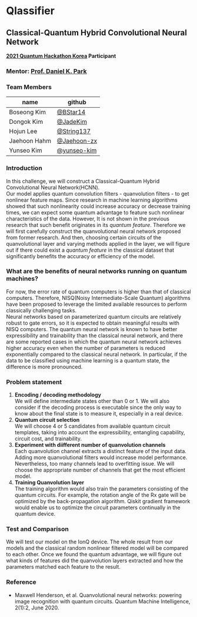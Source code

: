 # Qlassifier
## Classical-Quantum Hybrid Convolutional Neural Network
**[2021 Quantum Hackathon Korea](https://qhackathon.kr/) Participant**

### Mentor: [Prof. Daniel K. Park](http://qhackathon.kr/박경덕-교수님/)
### Team Members
| name | github |
|------|--------|
|Boseong Kim|[@BStar14](https://github.com/BStar14)
|Dongok Kim|[@JadeKim](https://github.com/JadeKim)
|Hojun Lee|[@String137](https://github.com/String137)
|Jaehoon Hahm|[@Jaehoon-zx](https://github.com/Jaehoon-zx)
|Yunseo Kim|[@yunseo-kim](https://github.com/yunseo-kim)

### Introduction
In this challenge, we will construct a Classical-Quantum Hybrid Convolutional Neural Network(HCNN).  
Our model applies quantum convolution filters - quanvolution filters - to get nonlinear feature maps. Since research in machine learning algorithms showed that such nonlinearity could increase accuracy or decrease training times, we can expect some quantum advantage to feature such nonlinear characteristics of the data. However, It is not shown in the previous research that such benefit originates in its *quantum feature*. 
Therefore we will first carefully construct the quanvolutional neural network proposed from former research. And then, choosing certain circuits of the quanvolutional layer and varying methods applied in the layer, we will figure out if there could exist a *quantum feature* in the classical dataset that significantly benefits the accuracy or efficiency of the model.

### What are the benefits of neural networks running on quantum machines?
For now, the error rate of quantum computers is higher than that of classical computers. Therefore, NISQ(Noisy Intermediate-Scale Quantum) algorithms have been proposed to leverage the limited available resources to perform classically challenging tasks.  
Neural networks based on parameterized quantum circuits are relatively robust to gate errors, so it is expected to obtain meaningful results with NISQ computers. The quantum neural network is known to have better expressibility and trainability than the classical neural network, and there are some reported cases in which the quantum neural network achieves higher accuracy even when the number of parameters is reduced exponentially compared to the classical neural network. In particular, if the data to be classified using machine learning is a quantum state, the difference is more pronounced.

### Problem statement
1. **Encoding / decoding methodology**  
We will define intermediate states other than 0 or 1. We will also consider if the decoding process is executable since the only way to know about the final state is to measure it, especially in a real device.
2. **Quantum circuit selection**  
We will choose 4 or 5 candidates from available quantum circuit templates, taking into account the expressibility, entangling capability, circuit cost, and trainability.
3. **Experiment with diifferent number of quanvolution channels**  
Each quanvolution channel extracts a distinct feature of the input data. Adding more quanvolutional filters would increase model performance. Nevertheless, too many channels lead to overfitting issue. We will choose the appropriate number of channels that get the most efficient model.
4. **Training Quanvolution layer**  
The training algorithm would also train the parameters consisting of the quantum circuits. For example, the rotation angle of the Rx gate will be optimized by the back-propagation algorithm. Qiskit gradient framework would enable us to optimize the circuit parameters continually in the quantum device.

### Test and Comparison
We will test our model on the IonQ device. The whole result from our models and the classical random nonlinear filtered model will be compared to each other. Once we found the quantum advantage, we will figure out what kinds of features did the quanvolution layers extracted and how the parameters matched each feature to the result.

### Reference
- Maxwell Henderson, et al. Quanvolutional neural networks: powering image recognition with quantum circuits. Quantum Machine Intelligence, 2(1):2, June 2020.
